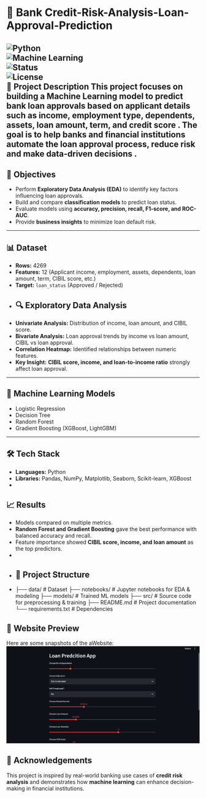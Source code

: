 
# 🏦 Bank Credit-Risk-Analysis-Loan-Approval-Prediction

![Python](https://img.shields.io/badge/Python-3.9%2B-blue.svg)  
![Machine Learning](https://img.shields.io/badge/Machine%20Learning-Scikit--Learn%2C%20XGBoost-orange)  
![Status](https://img.shields.io/badge/Status-Completed-brightgreen)  
![License](https://img.shields.io/badge/License-MIT-yellow.svg)  
📌 Project Description 
This project focuses on building a Machine Learning model to predict bank loan approvals based on applicant details such as income, employment type, dependents, assets, loan amount, term, and credit score . The goal is to help banks and financial institutions automate the loan approval process, reduce risk and make data-driven decisions .
----
## 🎯 Objectives  
- Perform **Exploratory Data Analysis (EDA)** to identify key factors influencing loan approvals.  
- Build and compare **classification models** to predict loan status.  
- Evaluate models using **accuracy, precision, recall, F1-score, and ROC-AUC**.  
- Provide **business insights** to minimize loan default risk.  
---

## 📊 Dataset  
- **Rows:** 4269  
- **Features:** 12 (Applicant income, employment, assets, dependents, loan amount, term, CIBIL score, etc.)  
- **Target:** `loan_status` (Approved / Rejected)
- 
  ## 🔍 Exploratory Data Analysis  
- **Univariate Analysis:** Distribution of income, loan amount, and CIBIL score.  
- **Bivariate Analysis:** Loan approval trends by income vs loan amount, CIBIL vs loan approval.  
- **Correlation Heatmap:** Identified relationships between numeric features.  
- **Key Insight:** **CIBIL score, income, and loan-to-income ratio** strongly affect loan approval.
- ---

## 🤖 Machine Learning Models  
- Logistic Regression  
- Decision Tree  
- Random Forest  
- Gradient Boosting (XGBoost, LightGBM)
- ---

## 🛠 Tech Stack  
- **Languages:** Python  
- **Libraries:** Pandas, NumPy, Matplotlib, Seaborn, Scikit-learn, XGBoost
- 
## 📈 Results  
- Models compared on multiple metrics.  
- **Random Forest and Gradient Boosting** gave the best performance with balanced accuracy and recall.  
- Feature importance showed **CIBIL score, income, and loan amount** as the top predictors.
- 
- ## 📂 Project Structure
- ├── data/ # Dataset
├── notebooks/ # Jupyter notebooks for EDA & modeling
├── models/ # Trained ML models
├── src/ # Source code for preprocessing & training
├── README.md # Project documentation
└── requirements.txt # Dependencies


## 📸 Website Preview
Here are some snapshots of the aWebsite:
![image alt](https://github.com/mr-akash12/Credit-Risk-Analysis-Loan-Approval-Prediction/blob/main/Screenshot%202025-09-26%20022724.png)

## 🙌 Acknowledgements  
This project is inspired by real-world banking use cases of **credit risk analysis** and demonstrates how **machine learning** can enhance decision-making in financial institutions.  


